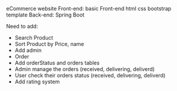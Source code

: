 eCommerce website
Front-end: basic Front-end html css bootstrap template
Back-end: Spring Boot

Need to add:
- Search Product
- Sort Product by Price, name
- Add admin
- Order
- Add orderStatus and orders tables
- Admin manage the orders (received, delivering, deliverd)
- User check their orders status (received, delivering, deliverd)
- Add rating system